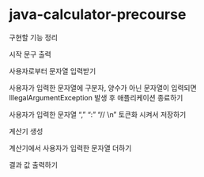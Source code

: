 # java-calculator-precourse


구현할 기능 정리

시작 문구 출력

사용자로부터 문자열 입력받기

사용자가 입력한 문자열에 구분자, 양수가 아닌 문자열이 입력되면 IllegalArgumentException 발생 후 애플리케이션 종료하기

사용자가 입력한 문자열 “,” “:” “// \n” 토큰화 시켜서 저장하기

계산기 생성

계산기에서 사용자가 입력한 문자열 더하기

결과 값 출력하기
